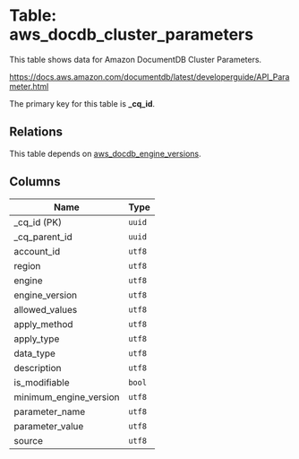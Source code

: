 # Table: aws_docdb_cluster_parameters

This table shows data for Amazon DocumentDB Cluster Parameters.

https://docs.aws.amazon.com/documentdb/latest/developerguide/API_Parameter.html

The primary key for this table is **_cq_id**.

## Relations

This table depends on [aws_docdb_engine_versions](aws_docdb_engine_versions.md).

## Columns

| Name          | Type          |
| ------------- | ------------- |
|_cq_id (PK)|`uuid`|
|_cq_parent_id|`uuid`|
|account_id|`utf8`|
|region|`utf8`|
|engine|`utf8`|
|engine_version|`utf8`|
|allowed_values|`utf8`|
|apply_method|`utf8`|
|apply_type|`utf8`|
|data_type|`utf8`|
|description|`utf8`|
|is_modifiable|`bool`|
|minimum_engine_version|`utf8`|
|parameter_name|`utf8`|
|parameter_value|`utf8`|
|source|`utf8`|